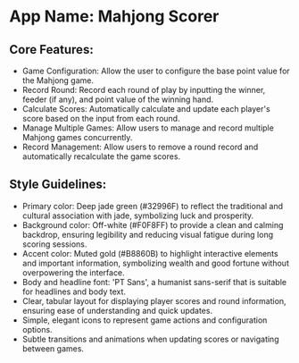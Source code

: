 # **App Name**: Mahjong Scorer

## Core Features:

- Game Configuration: Allow the user to configure the base point value for the Mahjong game.
- Record Round: Record each round of play by inputting the winner, feeder (if any), and point value of the winning hand.
- Calculate Scores: Automatically calculate and update each player's score based on the input from each round.
- Manage Multiple Games: Allow users to manage and record multiple Mahjong games concurrently.
- Record Management: Allow users to remove a round record and automatically recalculate the game scores.

## Style Guidelines:

- Primary color: Deep jade green (#32996F) to reflect the traditional and cultural association with jade, symbolizing luck and prosperity.
- Background color: Off-white (#F0F8FF) to provide a clean and calming backdrop, ensuring legibility and reducing visual fatigue during long scoring sessions.
- Accent color: Muted gold (#B8860B) to highlight interactive elements and important information, symbolizing wealth and good fortune without overpowering the interface.
- Body and headline font: 'PT Sans', a humanist sans-serif that is suitable for headlines and body text. 
- Clear, tabular layout for displaying player scores and round information, ensuring ease of understanding and quick updates.
- Simple, elegant icons to represent game actions and configuration options.
- Subtle transitions and animations when updating scores or navigating between games.